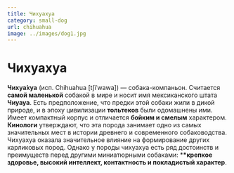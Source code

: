 ```yaml
---
title: Чихуахуа
category: small-dog
url: chihuahua
image: ../images/dog1.jpg
---
```


# Чихуахуа

**Чихуа́хуа** (исп. Chihuahua [tʃiˈwawa]) — собака-компаньон. Считается **самой маленькой** собакой в мире и носит имя мексиканского штата **Чиуауа**. Есть предположение, что предки этой собаки жили в дикой природе, и в эпоху цивилизации **тольтеков** были одомашнены ими. Имеет компактный корпус и отличается **бойким и смелым** характером. **Кинологи** утверждают, что эта порода занимает одно из самых значительных мест в истории древнего и современного собаководства. Чихуахуа оказала значительное влияние на формирование других карликовых пород. Однако у породы чихуахуа есть ряд достоинств и преимуществ перед другими миниатюрными собаками: \***\*крепкое здоровье, высокий интеллект, контактность и покладистый характер**.
